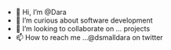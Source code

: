 - 👋 Hi, I’m @Dara
- 👀 I’m curious about software development 
- 💞️ I’m looking to collaborate on ... projects
- 📫 How to reach me ...@dsmalldara on twitter 


<!---
Dsmalldara/Dsmalldara is a ✨ special ✨ repository because its `README.md` (this file) appears on your GitHub profile.
You can click the Preview link to take a look at your changes.
--->
